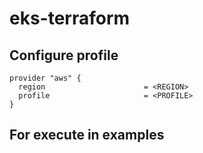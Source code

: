 # eks-terraform

## Configure profile

```hcl
provider "aws" {
  region                      = <REGION>
  profile                     = <PROFILE>
}
```
## For execute in examples

